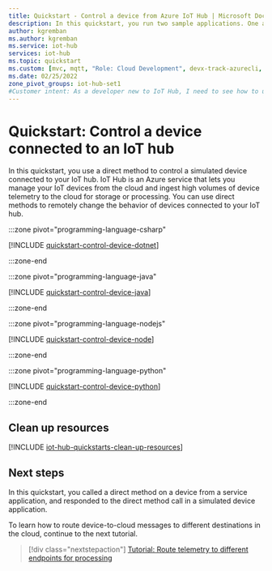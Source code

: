 ```yaml
---
title: Quickstart - Control a device from Azure IoT Hub | Microsoft Docs
description: In this quickstart, you run two sample applications. One application is a service application that can remotely control devices connected to your hub. The other application simulates a device connected to your hub that can be controlled remotely.
author: kgremban
ms.author: kgremban
ms.service: iot-hub
services: iot-hub
ms.topic: quickstart
ms.custom: [mvc, mqtt, "Role: Cloud Development", devx-track-azurecli, mode-other, devx-track-dotnet, devx-track-extended-java, devx-track-python, devx-track-js]
ms.date: 02/25/2022
zone_pivot_groups: iot-hub-set1
#Customer intent: As a developer new to IoT Hub, I need to see how to use a service application to control a device connected to the hub.
---
```


# Quickstart: Control a device connected to an IoT hub

In this quickstart, you use a direct method to control a simulated device connected to your IoT hub. IoT Hub is an Azure service that lets you manage your IoT devices from the cloud and ingest high volumes of device telemetry to the cloud for storage or processing. You can use direct methods to remotely change the behavior of devices connected to your IoT hub.

:::zone pivot="programming-language-csharp"

[!INCLUDE [quickstart-control-device-dotnet](../../includes/quickstart-control-device-dotnet.md)]

:::zone-end

:::zone pivot="programming-language-java"

[!INCLUDE [quickstart-control-device-java](../../includes/quickstart-control-device-java.md)]

:::zone-end

:::zone pivot="programming-language-nodejs"

[!INCLUDE [quickstart-control-device-node](../../includes/quickstart-control-device-node.md)]

:::zone-end

:::zone pivot="programming-language-python"

[!INCLUDE [quickstart-control-device-python](../../includes/quickstart-control-device-python.md)]

:::zone-end

## Clean up resources

[!INCLUDE [iot-hub-quickstarts-clean-up-resources](../../includes/iot-hub-quickstarts-clean-up-resources.md)]

## Next steps

In this quickstart, you called a direct method on a device from a service application, and responded to the direct method call in a simulated device application.

To learn how to route device-to-cloud messages to different destinations in the cloud, continue to the next tutorial.

> [!div class="nextstepaction"]
> [Tutorial: Route telemetry to different endpoints for processing](tutorial-routing.md)
